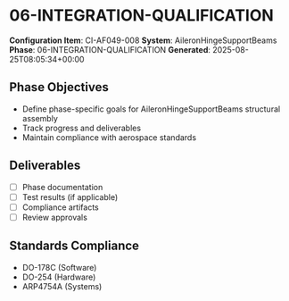 # 06-INTEGRATION-QUALIFICATION

**Configuration Item**: CI-AF049-008
**System**: AileronHingeSupportBeams
**Phase**: 06-INTEGRATION-QUALIFICATION
**Generated**: 2025-08-25T08:05:34+00:00

## Phase Objectives
- Define phase-specific goals for AileronHingeSupportBeams structural assembly
- Track progress and deliverables
- Maintain compliance with aerospace standards

## Deliverables
- [ ] Phase documentation
- [ ] Test results (if applicable)
- [ ] Compliance artifacts
- [ ] Review approvals

## Standards Compliance
- DO-178C (Software)
- DO-254 (Hardware)
- ARP4754A (Systems)

